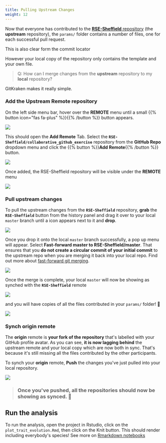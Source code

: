 ```yaml
---
title: Pulling Upstream Changes
weight: 12
---
```


Now that everyone has contributed to the [**RSE-Sheffield** repository](https://github.com/RSE-Sheffield/collaborative_github_exercise) (the **upstream** repository), the `params/` folder contains a number of files, one for each successful pull request.

This is also clear form the commit locator

However your local copy of the repository only contains the template and your own file. 

> Q: How can I merge changes from the **upstream** repository to my **local** repository?

GitKraken makes it really simple. 


### Add the **Upstream** Remote repository

On the left side menu bar, hover over the **<i class="fa fa-cloud" aria-hidden="true"></i> REMOTE** menu until a small {{% button icon="fas fa-plus" %}}{{% /button %}} button appears.

<img src="/images/gk-hover-add-remote.png" />

This should open the **<i class="fa fa-cloud" aria-hidden="true"></i> Add Remote** Tab. Select the **`RSE-Sheffield/collaborative_github_exercise`** repository from the **GitHub Repo** dropdown menu and click the {{% button %}}**Add Remote**{{% /button %}}  button.

<img src="/images/gk-add-remote.png" />

Once added, the RSE-Sheffield repository will be visible under the **<i class="fa fa-cloud" aria-hidden="true"></i> REMOTE** menu

<img src="/images/gk-remote-added.png" />


### Pull upstream changes

To pull the upstream changes from the **`RSE-Sheffield`** repository, **grab** the **`RSE-Sheffield`** button from the history panel and drag it over to your <i class="fa fa-laptop" aria-hidden="true"></i> local `master` branch until a **<i class="fas fa-crosshairs"></i>** icon appears next to it and **drop**.

<img src="/images/gk-pull-upstream.gif" />

Once you drop it onto the <i class="fa fa-laptop" aria-hidden="true"></i> local `master` branch successfully, a pop up menu will appear. Select **Fast-forward master to RSE-Sheffield/master**. That ensures that you **do not create a circular commit of your initial commit** to the upstream repo when you are merging it back into your <i class="fa fa-laptop" aria-hidden="true"></i> local repo. Find out more about [fast-forward git merging](https://ariya.io/2013/09/fast-forward-git-merge).

<img src="/images/gk-fast-forward.png" />

Once the merge is complete, your <i class="fa fa-laptop" aria-hidden="true"></i> local `master` will now be showing as synched with the **`RSE-Sheffield`** remote

<img src="/images/gk-local-synched.png" />

and you will have copies of all the files contributed in your `params/` folder! :tada:

<img src="/images/gk-local-synched-files.png" />



### Synch **origin** remote

The **origin** remote is **your fork of the repository** that's labelled with your GitHub profile avatar. As you can see, **it is now lagging behind** the upstream remote and your <i class="fa fa-laptop" aria-hidden="true"></i> local copy which are now both in sync. That's because it's still missing all the files contributed by the other participants.

To synch your **origin** remote, <i class="fa fa-arrow-up" aria-hidden="true"></i> **Push**  the changes you've just pulled into your <i class="fa fa-laptop" aria-hidden="true"></i> local repository.

<img src="/images/gk-all-synched.png" />

> ### Once you've pushed, all the repositories should now be showing as synced. :tada:

## Run the analysis

To run the analysis, open the project in Rstudio, click on the `plot_trait_evolution.Rmd`, then click on the Knit button. This should render including everybody's species! See more on [Rmarkdown notebooks](https://rmarkdown.rstudio.com/authoring_quick_tour.html#Overview) 
